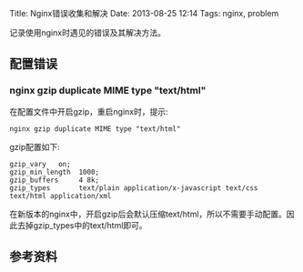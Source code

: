 Title: Nginx错误收集和解决
Date: 2013-08-25 12:14
Tags: nginx, problem

记录使用nginx时遇见的错误及其解决方法。

## 配置错误

### nginx gzip duplicate MIME type "text/html"
在配置文件中开启gzip，重启nginx时，提示:

    nginx gzip duplicate MIME type "text/html"

gzip配置如下:

    gzip_vary   on;
    gzip_min_length  1000;
    gzip_buffers     4 8k;
    gzip_types       text/plain application/x-javascript text/css text/html application/xml

在新版本的nginx中，开启gzip后会默认压缩text/html，所以不需要手动配置。因此去掉gzip_types中的text/html即可。

## 参考资料

